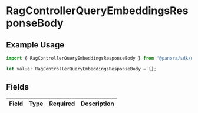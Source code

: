# RagControllerQueryEmbeddingsResponseBody

## Example Usage

```typescript
import { RagControllerQueryEmbeddingsResponseBody } from "@panora/sdk/models/operations";

let value: RagControllerQueryEmbeddingsResponseBody = {};
```

## Fields

| Field       | Type        | Required    | Description |
| ----------- | ----------- | ----------- | ----------- |